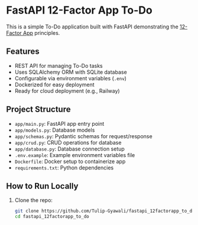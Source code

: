 # FastAPI 12-Factor App To-Do

This is a simple To-Do application built with FastAPI demonstrating the [12-Factor App](https://12factor.net/) principles.

## Features

- REST API for managing To-Do tasks
- Uses SQLAlchemy ORM with SQLite database
- Configurable via environment variables (`.env`)
- Dockerized for easy deployment
- Ready for cloud deployment (e.g., Railway)

## Project Structure

- `app/main.py`: FastAPI app entry point
- `app/models.py`: Database models
- `app/schemas.py`: Pydantic schemas for request/response
- `app/crud.py`: CRUD operations for database
- `app/database.py`: Database connection setup
- `.env.example`: Example environment variables file
- `Dockerfile`: Docker setup to containerize app
- `requirements.txt`: Python dependencies

## How to Run Locally

1. Clone the repo:

   ```bash
   git clone https://github.com/Tulip-Gyawali/fastapi_12factorapp_to_do.git
   cd fastapi_12factorapp_to_do
